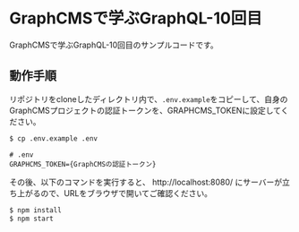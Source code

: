 # GraphCMSで学ぶGraphQL-10回目

GraphCMSで学ぶGraphQL-10回目のサンプルコードです。

## 動作手順

リポジトリをcloneしたディレクトリ内で、`.env.example`をコピーして、自身のGraphCMSプロジェクトの認証トークンを、GRAPHCMS_TOKENに設定してください。

```sh
$ cp .env.example .env
```

```text
# .env
GRAPHCMS_TOKEN={GraphCMSの認証トークン}
```

その後、以下のコマンドを実行すると、 http://localhost:8080/ にサーバーが立ち上がるので、URLをブラウザで開いてご確認ください。

```sh
$ npm install
$ npm start
```
